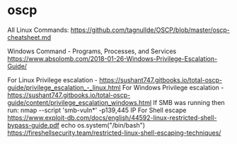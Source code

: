 # oscp

All Linux Commands:
https://github.com/tagnullde/OSCP/blob/master/oscp-cheatsheet.md


Windows Command - Programs, Processes, and Services
https://www.absolomb.com/2018-01-26-Windows-Privilege-Escalation-Guide/


For Linux Privilege escalation - https://sushant747.gitbooks.io/total-oscp-guide/privilege_escalation_-_linux.html
For Windows Privilege escalation - https://sushant747.gitbooks.io/total-oscp-guide/content/privilege_escalation_windows.html
If SMB was running then run: nmap --script 'smb-vuln*' -p139,445 IP
For Shell escape
https://www.exploit-db.com/docs/english/44592-linux-restricted-shell-bypass-guide.pdf
echo os.system("/bin/bash")
https://fireshellsecurity.team/restricted-linux-shell-escaping-techniques/
